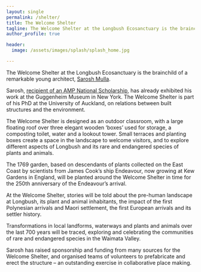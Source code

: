 ```yaml
---
layout: single
permalink: /shelter/
title: The Welcome Shelter
tagline: The Welcome Shelter at the Longbush Ecosanctuary is the brainchild of a remarkable young architect, Sarosh Mulla.
author_profile: true

header:
  image: /assets/images/splash/splash_home.jpg

---
```


The Welcome Shelter at the Longbush Ecosanctuary is the brainchild of a remarkable young architect, [Sarosh Mulla](http://www.saroshmulla.com/).

Sarosh, [recipient of an AMP National Scholarship](http://architecturenow.co.nz/articles/scholarship-recipient-gives-to-charity/), has already exhibited his work at the Guggenheim Museum in New York. The Welcome Shelter is part of his PhD at the University of Auckland, on relations between built structures and the environment.

The Welcome Shelter is designed as an outdoor classroom, with a large floating roof over three elegant wooden ‘boxes’ used for storage, a composting toilet, water and a lookout tower. Small terraces and planting boxes create a space in the landscape to welcome visitors, and to explore different aspects of Longbush and its rare and endangered species of plants and animals.

The 1769 garden, based on descendants of plants collected on the East Coast by scientists from James Cook’s ship Endeavour, now growing at Kew Gardens in England, will be planted around the Welcome Shelter in time for the 250th anniversary of the Endeavour’s arrival.

At the Welcome Shelter, stories will be told about the pre-human landscape at Longbush, its plant and animal inhabitants, the impact of the first Polynesian arrivals and Maori settlement, the first European arrivals and its settler history.

Transformations in local landforms, waterways and plants and animals over the last 700 years will be traced, exploring and celebrating the communities of rare and endangered species in the Waimata Valley.

Sarosh has raised sponsorship and funding from many sources for the Welcome Shelter, and organised teams of volunteers to prefabricate and erect the structure – an outstanding exercise in collaborative place making.